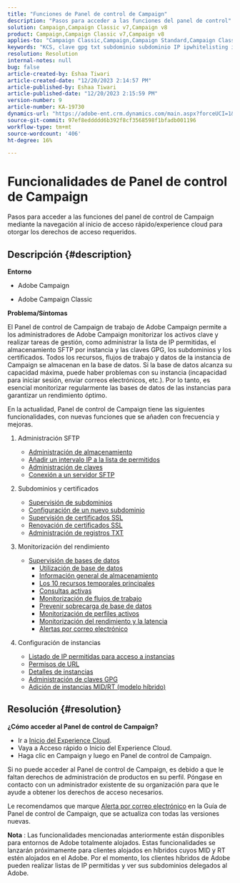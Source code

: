 ```yaml
---
title: "Funciones de Panel de control de Campaign"
description: "Pasos para acceder a las funciones del panel de control"
solution: Campaign,Campaign Classic v7,Campaign v8
product: Campaign,Campaign Classic v7,Campaign v8
applies-to: "Campaign Classic,Campaign,Campaign Standard,Campaign Classic v7,Campaign v8"
keywords: "KCS, clave gpg txt subdominio subdominio IP ipwhitelisting ipallowlisting ip permitir listar base de datos flujo de trabajo delegación cname csr ssl sftp txt permiso monitorización rendimiento"
resolution: Resolution
internal-notes: null
bug: false
article-created-by: Eshaa Tiwari
article-created-date: "12/20/2023 2:14:57 PM"
article-published-by: Eshaa Tiwari
article-published-date: "12/20/2023 2:15:59 PM"
version-number: 9
article-number: KA-19730
dynamics-url: "https://adobe-ent.crm.dynamics.com/main.aspx?forceUCI=1&pagetype=entityrecord&etn=knowledgearticle&id=099af126-429f-ee11-be37-6045bd0065f9"
source-git-commit: 97ef8eddddd6b392f8cf3568598f1bfadb001196
workflow-type: tm+mt
source-wordcount: '406'
ht-degree: 16%

---
```


# Funcionalidades de Panel de control de Campaign


Pasos para acceder a las funciones del panel de control de Campaign mediante la navegación al inicio de acceso rápido/experience cloud para otorgar los derechos de acceso requeridos.

## Descripción {#description}


<b>Entorno</b>

- Adobe Campaign

- Adobe Campaign Classic

<b>Problema/Síntomas</b>

El Panel de control de Campaign de trabajo de Adobe Campaign permite a los administradores de Adobe Campaign monitorizar los activos clave y realizar tareas de gestión, como administrar la lista de IP permitidas, el almacenamiento SFTP por instancia y las claves GPG, los subdominios y los certificados. Todos los recursos, flujos de trabajo y datos de la instancia de Campaign se almacenan en la base de datos. Si la base de datos alcanza su capacidad máxima, puede haber problemas con su instancia (incapacidad para iniciar sesión, enviar correos electrónicos, etc.). Por lo tanto, es esencial monitorizar regularmente las bases de datos de las instancias para garantizar un rendimiento óptimo.

En la actualidad, Panel de control de Campaign tiene las siguientes funcionalidades, con nuevas funciones que se añaden con frecuencia y mejoras.

1. Administración SFTP
   - [Administración de almacenamiento](https://experienceleague.adobe.com/docs/control-panel/using/sftp-management/sftp-storage-management.html?lang=en)
   - [Añadir un intervalo IP a la lista de permitidos](https://experienceleague.adobe.com/docs/control-panel/using/sftp-management/ip-range-allow-listing.html?lang=en)
   - [Administración de claves](https://experienceleague.adobe.com/docs/control-panel/using/sftp-management/key-management.html?lang=en)
   - [Conexión a un servidor SFTP](https://experienceleague.adobe.com/docs/control-panel/using/sftp-management/logging-into-sftp-server.html?lang=en)
2. Subdominios y certificados
   - [Supervisión de subdominios](https://experienceleague.adobe.com/docs/control-panel/using/subdomains-and-certificates/monitoring-subdomains.html?lang=en)
   - [Configuración de un nuevo subdominio](https://experienceleague.adobe.com/docs/control-panel/using/subdomains-and-certificates/setting-up-new-subdomain.html?lang=es)
   - [Supervisión de certificados SSL](https://experienceleague.adobe.com/docs/control-panel/using/subdomains-and-certificates/monitoring-ssl-certificates.html?lang=en)
   - [Renovación de certificados SSL](https://experienceleague.adobe.com/docs/control-panel/using/subdomains-and-certificates/renewing-subdomain-certificate.html?lang=es)
   - [Administración de registros TXT](https://experienceleague.adobe.com/docs/control-panel/using/subdomains-and-certificates/managing-txt-records.html?lang=en)
3. Monitorización del rendimiento
   - [Supervisión de bases de datos](https://experienceleague.adobe.com/docs/control-panel/using/performance-monitoring/database-monitoring/database-monitoring.html?lang=es)
      - [Utilización de base de datos](https://experienceleague.adobe.com/docs/control-panel/using/performance-monitoring/database-monitoring/database-utilization.html?lang=en)
      - [Información general de almacenamiento](https://experienceleague.adobe.com/docs/control-panel/using/performance-monitoring/database-monitoring/database-storage-overview.html?lang=en)
      - [Los 10 recursos temporales principales](https://experienceleague.adobe.com/docs/control-panel/using/performance-monitoring/database-monitoring/database-top-ten-resources.html?lang=en)
      - [Consultas activas](https://experienceleague.adobe.com/docs/control-panel/using/performance-monitoring/database-monitoring/database-active-queries.html?lang=en)
      - [Monitorización de flujos de trabajo](https://experienceleague.adobe.com/docs/control-panel/using/performance-monitoring/database-monitoring/workflow-monitoring.html?lang=es)
      - [Prevenir sobrecarga de base de datos](https://experienceleague.adobe.com/docs/control-panel/using/performance-monitoring/database-monitoring/database-preventing-overload.html?lang=en)
      - [Monitorización de perfiles activos](https://experienceleague.adobe.com/docs/control-panel/using/performance-monitoring/active-profiles-monitoring.html?lang=en)
      - [Monitorización del rendimiento y la latencia](https://experienceleague.adobe.com/docs/control-panel/using/performance-monitoring/thoughputs-latencies.html?lang=en)
      - [Alertas por correo electrónico](https://experienceleague.adobe.com/docs/control-panel/using/performance-monitoring/email-alerting.html?lang=en)
4. Configuración de instancias

   - [Listado de IP permitidas para acceso a instancias](https://experienceleague.adobe.com/docs/control-panel/using/instances-settings/ip-allow-listing-instance-access.html?lang=en)
   - [Permisos de URL](https://experienceleague.adobe.com/docs/control-panel/using/instances-settings/url-permissions.html?lang=en)
   - [Detalles de instancias](https://experienceleague.adobe.com/docs/control-panel/using/instances-settings/instance-details.html?lang=en)
   - [Administración de claves GPG](https://experienceleague.adobe.com/docs/control-panel/using/instances-settings/gpg-keys-management.html?lang=en)
   - [Adición de instancias MID/RT (modelo híbrido)](https://experienceleague.adobe.com/docs/control-panel/using/instances-settings/external-accounts.html?lang=en)



## Resolución {#resolution}


<b>¿Cómo acceder al Panel de control de Campaign? </b>

- Ir a [Inicio del Experience Cloud](https://experiencecloud.adobe.com).
- Vaya a Acceso rápido o Inicio del Experience Cloud.
- Haga clic en Campaign y luego en Panel de control de Campaign.


Si no puede acceder al Panel de control de Campaign, es debido a que le faltan derechos de administración de productos en su perfil. Póngase en contacto con un administrador existente de su organización para que le ayude a obtener los derechos de acceso necesarios.

Le recomendamos que marque [Alerta por correo electrónico](https://experienceleague.adobe.com/docs/control-panel/using/alerts-events/email-alerting.html) en la Guía de Panel de control de Campaign, que se actualiza con todas las versiones nuevas.

<b>Nota</b> : Las funcionalidades mencionadas anteriormente están disponibles para entornos de Adobe totalmente alojados. Estas funcionalidades se lanzarán próximamente para clientes alojados en híbridos cuyos MID y RT estén alojados en el Adobe. Por el momento, los clientes híbridos de Adobe pueden realizar listas de IP permitidas y ver sus subdominios delegados al Adobe.
